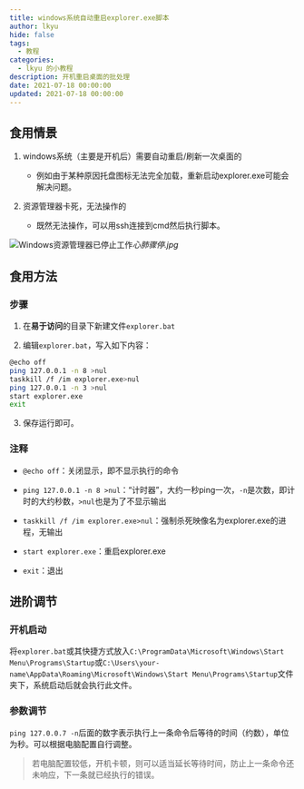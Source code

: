 ```yaml
---
title: windows系统自动重启explorer.exe脚本
author: lkyu
hide: false
tags:
  - 教程
categories:
  - lkyu 的小教程
description: 开机重启桌面的批处理
date: 2021-07-18 00:00:00
updated: 2021-07-18 00:00:00
---
```


## 食用情景

1. windows系统（主要是开机后）需要自动重启/刷新一次桌面的

   - 例如由于某种原因托盘图标无法完全加载，重新启动explorer.exe可能会解决问题。

2. 资源管理器卡死，无法操作的

    - 既然无法操作，可以用ssh连接到cmd然后执行脚本。

![Windows资源管理器已停止工作](https://pic.imgdb.cn/item/60fccc425132923bf86ca01b.png)_心肺骤停.jpg_

## 食用方法

### 步骤

1. 在**易于访问**的目录下新建文件`explorer.bat`

2. 编辑`explorer.bat`，写入如下内容：

```sh
@echo off
ping 127.0.0.1 -n 8 >nul
taskkill /f /im explorer.exe>nul
ping 127.0.0.1 -n 3 >nul
start explorer.exe
exit
```

3. 保存运行即可。

### 注释

- `@echo off`：关闭显示，即不显示执行的命令

- `ping 127.0.0.1 -n 8 >nul`：“计时器”，大约一秒ping一次，`-n`是次数，即计时的大约秒数，`>nul`也是为了不显示输出

- `taskkill /f /im explorer.exe>nul`：强制杀死映像名为explorer.exe的进程，无输出

- `start explorer.exe`：重启explorer.exe

- `exit`：退出

## 进阶调节

### 开机启动

将`explorer.bat`或其快捷方式放入`C:\ProgramData\Microsoft\Windows\Start Menu\Programs\Startup`或`C:\Users\your-name\AppData\Roaming\Microsoft\Windows\Start Menu\Programs\Startup`文件夹下，系统启动后就会执行此文件。

### 参数调节

`ping 127.0.0.7 -n`后面的数字表示执行上一条命令后等待的时间（约数），单位为秒。可以根据电脑配置自行调整。

> 若电脑配置较低，开机卡顿，则可以适当延长等待时间，防止上一条命令还未响应，下一条就已经执行的错误。
